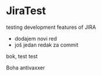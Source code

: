 # JiraTest
testing development features of JIRA
- dodajem novi red
- još jedan redak za commit

bok, test test

Boha antivaxxer
